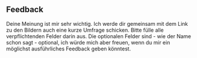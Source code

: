 ## Feedback

Deine Meinung ist mir sehr wichtig. Ich werde dir gemeinsam mit dem Link zu den Bildern auch eine kurze Umfrage
schicken. Bitte fülle alle verpflichtenden Felder darin aus. Die optionalen Felder sind - wie der Name schon sagt -
optional, ich würde mich aber freuen, wenn du mir ein möglichst ausführliches Feedback geben könntest.